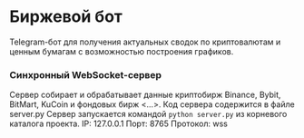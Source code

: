 # Биржевой бот #
Telegram-бот для получения актуальных сводок по криптовалютам и ценным бумагам с возможностью построения графиков. <br>


    

### Синхронный WebSocket-сервер ###
Сервер собирает и обрабатывает данные криптобирж Binance, Bybit, BitMart, KuCoin и фондовых бирж <...>. 
Код сервера содержится в файле server.py 
Сервер запускается командой `python server.py` из корневого каталога проекта.
IP: 127.0.0.1
Порт: 8765
Протокол: wss


